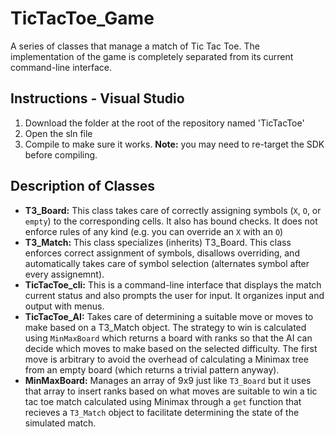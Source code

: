# TicTacToe_Game
A series of classes that manage a match of Tic Tac Toe. The implementation of the game is completely separated from its current command-line interface.

## Instructions - Visual Studio
1. Download the folder at the root of the repository named 'TicTacToe'
1. Open the sln file
1. Compile to make sure it works.
**Note:** you may need to re-target the SDK before compiling.

## Description of Classes
* **T3_Board:** This class takes care of correctly assigning symbols (`X`, `O`, or `empty`) to the corresponding cells. It also has bound checks. It does not enforce rules of any kind (e.g. you can override an `X` with an `O`)
* **T3_Match:** This class specializes (inherits) T3_Board. This class enforces correct assignment of symbols, disallows overriding, and automatically takes care of symbol selection (alternates symbol after every assignemnt).
* **TicTacToe_cli:** This is a command-line interface that displays the match current status and also prompts the user for input. It organizes input and output with menus.
* **TicTacToe_AI:** Takes care of determining a suitable move or moves to make based on a T3_Match object. The strategy to win is calculated using `MinMaxBoard` which returns a board with ranks so that the AI can decide which moves to make based on the selected difficulty. The first move is arbitrary to avoid the overhead of calculating a Minimax tree from an empty board (which returns a trivial pattern anyway).
* **MinMaxBoard:** Manages an array of 9x9 just like `T3_Board` but it uses that array to insert ranks based on what moves are suitable to win a tic tac toe match calculated using Minimax through a `get` function that recieves a `T3_Match` object to facilitate determining the state of the simulated match.
